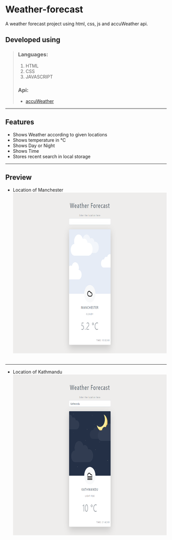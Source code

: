 # Weather-forecast
A weather forecast project using html, css, js and accuWeather api. 

## Developed using 
> ### Languages:<br>
  > 1. HTML
  > 2. CSS
  > 3. JAVASCRIPT<br>
> ### Api: 
  > * [accuWeather](https://developer.accuweather.com/) 
 
***

## Features
* Shows Weather according to given locations
* Shows temperature in °C
* Shows Day or Night 
* Shows Time
* Stores recent search in local storage

***

## Preview
* Location of Manchester
<img src="screenshots/screenshot 1.png" width="100%" height="500"> &nbsp;
***
* Location of Kathmandu
<img src="screenshots/screenshot 2.png" width="100%" height="500"> &nbsp;




